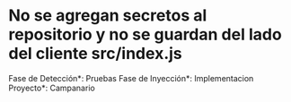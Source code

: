 # No se agregan secretos al repositorio y no se guardan del lado del cliente src/index.js

Fase de Detección*: Pruebas
Fase de Inyección*: Implementacion
Proyecto*: Campanario